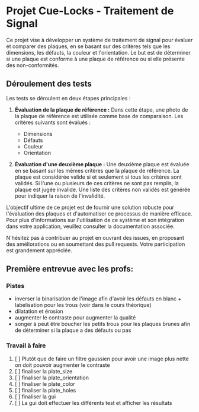 # Projet Cue-Locks - Traitement de Signal

Ce projet vise à développer un système de traitement de signal pour évaluer et comparer des plaques, en se basant sur des critères tels que les dimensions, les défauts, la couleur et l'orientation. Le but est de déterminer si une plaque est conforme à une plaque de référence ou si elle présente des non-conformités.

## Déroulement des tests

Les tests se déroulent en deux étapes principales :

1. **Évaluation de la plaque de référence :** Dans cette étape, une photo de la plaque de référence est utilisée comme base de comparaison. Les critères suivants sont évalués :

   - Dimensions
   - Défauts
   - Couleur
   - Orientation
2. **Évaluation d'une deuxième plaque :** Une deuxième plaque est évaluée en se basant sur les mêmes critères que la plaque de référence. La plaque est considérée valide si et seulement si tous les critères sont validés. Si l'une ou plusieurs de ces critères ne sont pas remplis, la plaque est jugée invalide. Une liste des critères non validés est générée pour indiquer la raison de l'invalidité.

L'objectif ultime de ce projet est de fournir une solution robuste pour l'évaluation des plaques et d'automatiser ce processus de manière efficace. Pour plus d'informations sur l'utilisation de ce système et son intégration dans votre application, veuillez consulter la documentation associée.

N'hésitez pas à contribuer au projet en ouvrant des issues, en proposant des améliorations ou en soumettant des pull requests. Votre participation est grandement appréciée.




## Première entrevue avec les profs:

### Pistes

* inverser la binarisation de l'image afin d'avoir les défauts en blanc + labelisation pour les trous (voir dans le cours théorique)
* dilatation et érosion
* augmenter le contraste pour augmenter la qualité
* songer à peut être boucher les petits trous pour les plaques brunes afin de déterminer si la plaque a des défauts ou pas

### Travail à faire

1) [ ] Plutôt que de faire un filtre gaussien pour avoir une image plus nette on doit pouvoir augmenter le contraste
2) [ ] finaliser la plate_size
3) [ ] finaliser la plate_orientation
4) [ ] finaliser le plate_color
5) [ ] finaliser la plate_holes
6) [ ] finaliser la gui
7) [ ] La gui doit effectuer les différents test et afficher les résultats
